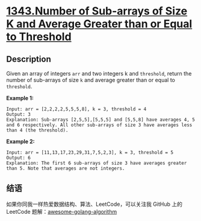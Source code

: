 # [1343.Number of Sub-arrays of Size K and Average Greater than or Equal to Threshold][title]

## Description
Given an array of integers `arr` and two integers k and `threshold`, return the number of sub-arrays of size `k` and average greater than or equal to `threshold`.

**Example 1:**

```
Input: arr = [2,2,2,2,5,5,5,8], k = 3, threshold = 4
Output: 3
Explanation: Sub-arrays [2,5,5],[5,5,5] and [5,5,8] have averages 4, 5 and 6 respectively. All other sub-arrays of size 3 have averages less than 4 (the threshold).
```

**Example 2:**

```
Input: arr = [11,13,17,23,29,31,7,5,2,3], k = 3, threshold = 5
Output: 6
Explanation: The first 6 sub-arrays of size 3 have averages greater than 5. Note that averages are not integers.
```

## 结语

如果你同我一样热爱数据结构、算法、LeetCode，可以关注我 GitHub 上的 LeetCode 题解：[awesome-golang-algorithm][me]

[title]: https://leetcode.com/problems/number-of-sub-arrays-of-size-k-and-average-greater-than-or-equal-to-threshold/
[me]: https://github.com/kylesliu/awesome-golang-algorithm
